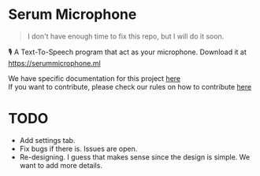 # Serum Microphone
> I don't have enough time to fix this repo, but I will do it soon.<br>

🎙 A Text-To-Speech program that act as your microphone. Download it at https://serummicrophone.ml

We have specific documentation for this project [here](https://github.com/serumstudio/microphone/tree/main/docs)<br>
If you want to contribute, please check our rules on how to contribute [here](https://github.com/serumstudio/microphone)


# TODO
- Add settings tab.
- Fix bugs if there is. Issues are open.
- Re-designing. I guess that makes sense since the design is simple. We want to add more details.
